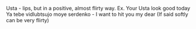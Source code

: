 Usta - lips, but in a positive, almost flirty way. Ex. Your Usta look good today
Ya tebe vidlubtsujo moye serdenko - I want to hit you my dear (If said softly can be very flirty)
